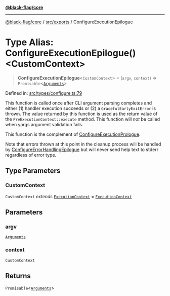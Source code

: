 [**@black-flag/core**](../../../README.md)

***

[@black-flag/core](../../../README.md) / [src/exports](../README.md) / ConfigureExecutionEpilogue

# Type Alias: ConfigureExecutionEpilogue()\<CustomContext\>

> **ConfigureExecutionEpilogue**\<`CustomContext`\> = (`argv`, `context`) => `Promisable`\<[`Arguments`](Arguments.md)\>

Defined in: [src/types/configure.ts:79](https://github.com/Xunnamius/black-flag/blob/b4a32322c214182f04aaa04d9c05f164415f17c8/src/types/configure.ts#L79)

This function is called once after CLI argument parsing completes and either
(1) handler execution succeeds or (2) a `GracefulEarlyExitError` is thrown.
The value returned by this function is used as the return value of the
`PreExecutionContext::execute` method. This function will _not_ be called
when yargs argument validation fails.

This function is the complement of [ConfigureExecutionPrologue](ConfigureExecutionPrologue.md).

Note that errors thrown at this point in the cleanup process will be
handled by [ConfigureErrorHandlingEpilogue](ConfigureErrorHandlingEpilogue.md) but will never send help
text to stderr regardless of error type.

## Type Parameters

### CustomContext

`CustomContext` *extends* [`ExecutionContext`](../util/type-aliases/ExecutionContext.md) = [`ExecutionContext`](../util/type-aliases/ExecutionContext.md)

## Parameters

### argv

[`Arguments`](Arguments.md)

### context

`CustomContext`

## Returns

`Promisable`\<[`Arguments`](Arguments.md)\>
